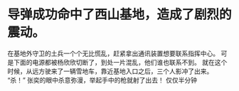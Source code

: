 # 导弹成功命中了西山基地，造成了剧烈的震动。
在基地外守卫的土兵一个个无比慌乱，赶紧拿出通讯装置想要联系指挥中心。
可是下面的电源都被杨欣欣切断了，到处一片混乱，他们谁也联系不到。
就在这个时候，从远方驶来了一辆雪地车，靠近基地入口之后，三个人影冲了出来。
“杀！”
张奕的眼中杀意弥漫，举起手中的枪就射了出去！
仅仅半分钟

